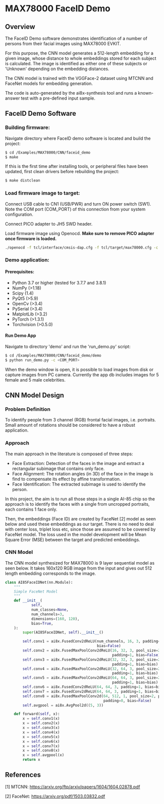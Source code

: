 # MAX78000 FaceID Demo



## Overview
The FaceID Demo software demonstrates identification of a number of persons from their facial images using MAX78000 EVKIT.

For this purpose, the CNN model generates a 512-length embedding for a given image, whose distance to whole embeddings stored for each subject is calculated. The image is identified as either one of these subjects or 'Unknown' depending on the embedding distances.

The CNN model is trained with the VGGFace-2 dataset using MTCNN and FaceNet models for embedding generation.

The code is auto-generated by the ai8x-synthesis tool and runs a known-answer test with a pre-defined input sample.

## FaceID Demo Software

### Building firmware:

Navigate directory where FaceID demo software is located and build the project:

```bash
$ cd /Examples/MAX78000/CNN/faceid_demo
$ make
```

If this is the first time after installing tools, or peripheral files have been updated, first clean drivers before rebuilding the project: 

```bash
$ make distclean
```

### Load firmware image to target:

Connect USB cable to CN1 (USB/PWR) and turn ON power switch (SW1). Note the COM port (COM_PORT) of this connection from your system configuration.

Connect PICO adapter to JH5 SWD header. 

Load firmware image using Openocd. **Make sure to remove PICO adapter once firmware is loaded.**

```bash
./openocd -f tcl/interface/cmsis-dap.cfg -f tcl/target/max78000.cfg -c "program build/MAX78000.elf verify reset exit"
```

### Demo application:

#### Prerequisites:
- Python 3.7 or higher (tested for 3.7.7 and 3.8.1)
- NumPy (>1.18)
- Scipy (1.4)
- PyQt5 (>5.9)
- OpenCv (>3.4)
- PySerial (>3.4)
- MatplotLib (>3.2)
- PyTorch (>1.3.1)
- Torchvision (>0.5.0)

#### Run Demo App 

Navigate to directory 'demo' and run the 'run_demo.py' script:

```bash
$ cd /Examples/MAX78000/CNN/faceid_demo/demo
$ python run_demo.py -c <COM_PORT>
```

When the demo window is open, it is possible to load images from disk or capture images from PC camera. Currently the app db includes images for 5 female and 5 male celebrities.

## CNN Model Design
### Problem Definition
To identify people from 3 channel (RGB) frontal facial images, i.e. portraits. Small amount of rotations should be considered to have a robust application.

### Approach
The main approach in the literature is composed of three steps:

- Face Extraction: Detection of the faces in the image and extract a rectangular subimage that contains only face.
- Face Alignment: The rotation angles (in 3D) of the face in the image is find to compensate its effect by affine transformation.
- Face Identification: The extracted subimage is used to identify the person.

In this project, the aim is to run all those steps in a single AI-85 chip so the approach is to identify the faces with a single from uncropped portraits, each contains 1 face only.

Then, the embeddings (Face ID) are created by FaceNet [2] model as seen below and used these embeddings as our target. There is no need to deal with center loss, triplet loss etc, since those are assumed to be covered by FaceNet model. The loss used in the model development will be Mean Square Error (MSE) between the target and predicted embeddings.

### CNN Model
The CNN model synthesized for MAX78000 is 9 layer sequential model as seen below. It takes 160x120 RGB image from the input and gives out 512 length embedding corresponds to the image.

```python
class AI85FaceIDNet(nn.Module):
    """
    Simple FaceNet Model
    """
    def __init__(
            self,
            num_classes=None, 
            num_channels=3,
            dimensions=(160, 120),
            bias=True,
    ):
        super(AI85FaceIDNet, self).__init__()

        self.conv1 = ai8x.FusedConv2dReLU(num_channels, 16, 3, padding=1,
                                          bias=False)
        self.conv2 = ai8x.FusedMaxPoolConv2dReLU(16, 32, 3, pool_size=2, pool_stride=2,
                                                 padding=1, bias=False)
        self.conv3 = ai8x.FusedMaxPoolConv2dReLU(32, 32, 3, pool_size=2, pool_stride=2,
                                                 padding=1, bias=bias)
        self.conv4 = ai8x.FusedMaxPoolConv2dReLU(32, 64, 3, pool_size=2, pool_stride=2,
                                                 padding=1, bias=bias)
        self.conv5 = ai8x.FusedMaxPoolConv2dReLU(64, 64, 3, pool_size=2, pool_stride=2,
                                                 padding=1, bias=bias)
        self.conv6 = ai8x.FusedConv2dReLU(64, 64, 3, padding=1, bias=bias)
        self.conv7 = ai8x.FusedConv2dReLU(64, 64, 3, padding=1, bias=bias)
        self.conv8 = ai8x.FusedMaxPoolConv2d(64, 512, 1, pool_size=2, pool_stride=2,
                                             padding=0, bias=False)
        self.avgpool = ai8x.AvgPool2d((5, 3))

    def forward(self, x):
        x = self.conv1(x)
        x = self.conv2(x)
        x = self.conv3(x)
        x = self.conv4(x)
        x = self.conv5(x)
        x = self.conv6(x)
        x = self.conv7(x)
        x = self.conv8(x)
        x = self.avgpool(x)
        return x
```


## References
[1] MTCNN: https://arxiv.org/ftp/arxiv/papers/1604/1604.02878.pdf

[2] FaceNet: https://arxiv.org/pdf/1503.03832.pdf